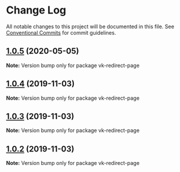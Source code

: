 # Change Log

All notable changes to this project will be documented in this file.
See [Conventional Commits](https://conventionalcommits.org) for commit guidelines.

## [1.0.5](http://gitlab.mems.fun:2224/memebattle/frontend/compare/vk-redirect-page@1.0.4...vk-redirect-page@1.0.5) (2020-05-05)

**Note:** Version bump only for package vk-redirect-page





## [1.0.4](http://gitlab.mems.fun:2224/memebattle/frontend/compare/vk-redirect-page@1.0.3...vk-redirect-page@1.0.4) (2019-11-03)

**Note:** Version bump only for package vk-redirect-page





## [1.0.3](http://gitlab.mems.fun:2224/memebattle/frontend/compare/vk-redirect-page@1.0.2...vk-redirect-page@1.0.3) (2019-11-03)

**Note:** Version bump only for package vk-redirect-page





## [1.0.2](http://gitlab.mems.fun:2224/memebattle/frontend/compare/vk-redirect-page@1.0.1...vk-redirect-page@1.0.2) (2019-11-03)

**Note:** Version bump only for package vk-redirect-page
